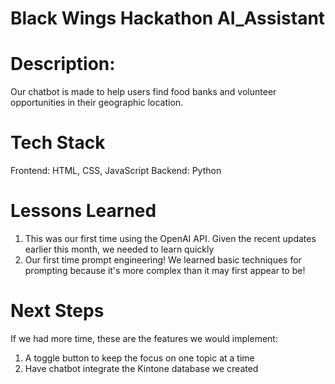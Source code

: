 # Black Wings Hackathon AI_Assistant

# Description:
Our chatbot is made to help users find food banks and volunteer opportunities in their geographic location.

# Tech Stack
Frontend: HTML, CSS, JavaScript
Backend: Python

# Lessons Learned
1. This was our first time using the OpenAI API. Given the recent updates earlier this month, we needed to learn quickly
2. Our first time prompt engineering! We learned basic techniques for prompting because it's more complex than it may first appear to be!

# Next Steps
If we had more time, these are the features we would implement:

1. A toggle button to keep the focus on one topic at a time
2. Have chatbot integrate the Kintone database we created
 
